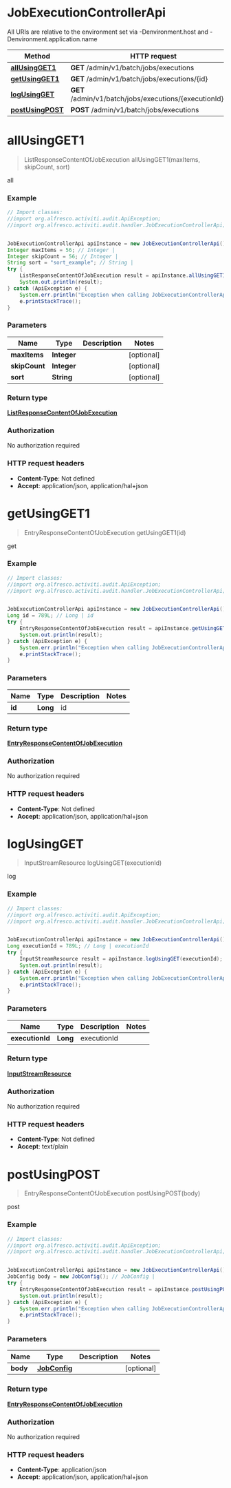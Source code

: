 # JobExecutionControllerApi

All URIs are relative to the environment set via -Denvironment.host and -Denvironment.application.name

Method | HTTP request | Description
------------- | ------------- | -------------
[**allUsingGET1**](JobExecutionControllerApi.md#allUsingGET1) | **GET** /admin/v1/batch/jobs/executions | all
[**getUsingGET1**](JobExecutionControllerApi.md#getUsingGET1) | **GET** /admin/v1/batch/jobs/executions/{id} | get
[**logUsingGET**](JobExecutionControllerApi.md#logUsingGET) | **GET** /admin/v1/batch/jobs/executions/{executionId}/log | log
[**postUsingPOST**](JobExecutionControllerApi.md#postUsingPOST) | **POST** /admin/v1/batch/jobs/executions | post

<a name="allUsingGET1"></a>
# **allUsingGET1**
> ListResponseContentOfJobExecution allUsingGET1(maxItems, skipCount, sort)

all

### Example
```java
// Import classes:
//import org.alfresco.activiti.audit.ApiException;
//import org.alfresco.activiti.audit.handler.JobExecutionControllerApi;


JobExecutionControllerApi apiInstance = new JobExecutionControllerApi();
Integer maxItems = 56; // Integer | 
Integer skipCount = 56; // Integer | 
String sort = "sort_example"; // String | 
try {
    ListResponseContentOfJobExecution result = apiInstance.allUsingGET1(maxItems, skipCount, sort);
    System.out.println(result);
} catch (ApiException e) {
    System.err.println("Exception when calling JobExecutionControllerApi#allUsingGET1");
    e.printStackTrace();
}
```

### Parameters

Name | Type | Description  | Notes
------------- | ------------- | ------------- | -------------
 **maxItems** | **Integer**|  | [optional]
 **skipCount** | **Integer**|  | [optional]
 **sort** | **String**|  | [optional]

### Return type

[**ListResponseContentOfJobExecution**](ListResponseContentOfJobExecution.md)

### Authorization

No authorization required

### HTTP request headers

 - **Content-Type**: Not defined
 - **Accept**: application/json, application/hal+json

<a name="getUsingGET1"></a>
# **getUsingGET1**
> EntryResponseContentOfJobExecution getUsingGET1(id)

get

### Example
```java
// Import classes:
//import org.alfresco.activiti.audit.ApiException;
//import org.alfresco.activiti.audit.handler.JobExecutionControllerApi;


JobExecutionControllerApi apiInstance = new JobExecutionControllerApi();
Long id = 789L; // Long | id
try {
    EntryResponseContentOfJobExecution result = apiInstance.getUsingGET1(id);
    System.out.println(result);
} catch (ApiException e) {
    System.err.println("Exception when calling JobExecutionControllerApi#getUsingGET1");
    e.printStackTrace();
}
```

### Parameters

Name | Type | Description  | Notes
------------- | ------------- | ------------- | -------------
 **id** | **Long**| id |

### Return type

[**EntryResponseContentOfJobExecution**](EntryResponseContentOfJobExecution.md)

### Authorization

No authorization required

### HTTP request headers

 - **Content-Type**: Not defined
 - **Accept**: application/json, application/hal+json

<a name="logUsingGET"></a>
# **logUsingGET**
> InputStreamResource logUsingGET(executionId)

log

### Example
```java
// Import classes:
//import org.alfresco.activiti.audit.ApiException;
//import org.alfresco.activiti.audit.handler.JobExecutionControllerApi;


JobExecutionControllerApi apiInstance = new JobExecutionControllerApi();
Long executionId = 789L; // Long | executionId
try {
    InputStreamResource result = apiInstance.logUsingGET(executionId);
    System.out.println(result);
} catch (ApiException e) {
    System.err.println("Exception when calling JobExecutionControllerApi#logUsingGET");
    e.printStackTrace();
}
```

### Parameters

Name | Type | Description  | Notes
------------- | ------------- | ------------- | -------------
 **executionId** | **Long**| executionId |

### Return type

[**InputStreamResource**](InputStreamResource.md)

### Authorization

No authorization required

### HTTP request headers

 - **Content-Type**: Not defined
 - **Accept**: text/plain

<a name="postUsingPOST"></a>
# **postUsingPOST**
> EntryResponseContentOfJobExecution postUsingPOST(body)

post

### Example
```java
// Import classes:
//import org.alfresco.activiti.audit.ApiException;
//import org.alfresco.activiti.audit.handler.JobExecutionControllerApi;


JobExecutionControllerApi apiInstance = new JobExecutionControllerApi();
JobConfig body = new JobConfig(); // JobConfig | 
try {
    EntryResponseContentOfJobExecution result = apiInstance.postUsingPOST(body);
    System.out.println(result);
} catch (ApiException e) {
    System.err.println("Exception when calling JobExecutionControllerApi#postUsingPOST");
    e.printStackTrace();
}
```

### Parameters

Name | Type | Description  | Notes
------------- | ------------- | ------------- | -------------
 **body** | [**JobConfig**](JobConfig.md)|  | [optional]

### Return type

[**EntryResponseContentOfJobExecution**](EntryResponseContentOfJobExecution.md)

### Authorization

No authorization required

### HTTP request headers

 - **Content-Type**: application/json
 - **Accept**: application/json, application/hal+json

